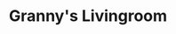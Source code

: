 ---
title: Granny's Livingroom
category: paintings
series: 2016-2018
year: 2016
image: granny-livingroom.jpg
size: 
materials: oil on canvas
---